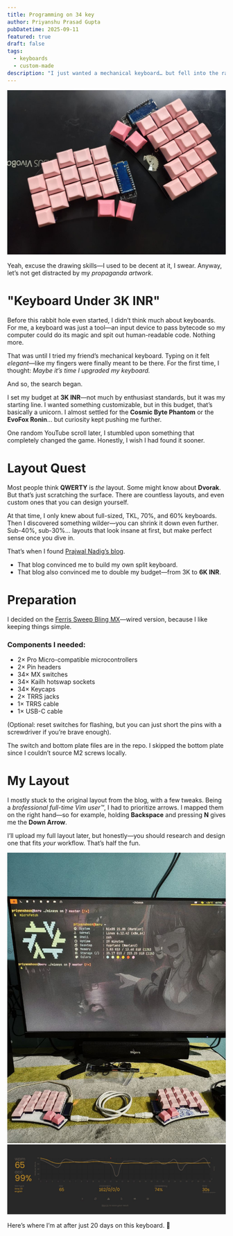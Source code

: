 ```yaml
---
title: Programming on 34 key
author: Priyanshu Prasad Gupta
pubDatetime: 2025-09-11
featured: true
draft: false
tags:
  - keyboards
  - custom-made
description: "I just wanted a mechanical keyboard… but fell into the rabbit hole and built a 34-key custom split. No going back now."
---
```


![qtpie](../../assets/images/keeb.jpg)

Yeah, excuse the drawing skills—I used to be decent at it, I swear. Anyway, let’s not get distracted by my *propaganda artwork*.

# "Keyboard Under 3K INR"

Before this rabbit hole even started, I didn’t think much about keyboards. For me, a keyboard was just a tool—an input device to pass bytecode so my computer could do its magic and spit out human-readable code. Nothing more.

That was until I tried my friend’s mechanical keyboard. Typing on it felt *elegant*—like my fingers were finally meant to be there. For the first time, I thought: *Maybe it’s time I upgraded my keyboard.*

And so, the search began.

I set my budget at **3K INR**—not much by enthusiast standards, but it was my starting line. I wanted something customizable, but in this budget, that’s basically a unicorn. I almost settled for the **Cosmic Byte Phantom** or the **EvoFox Ronin**… but curiosity kept pushing me further.

One random YouTube scroll later, I stumbled upon something that completely changed the game. Honestly, I wish I had found it sooner.

# Layout Quest

Most people think **QWERTY** is *the* layout. Some might know about **Dvorak**. But that’s just scratching the surface. There are countless layouts, and even custom ones that you can design yourself.

At that time, I only knew about full-sized, TKL, 70%, and 60% keyboards. Then I discovered something wilder—you can shrink it down even further. Sub-40%, sub-30%… layouts that look insane at first, but make perfect sense once you dive in.

That’s when I found [Prajwal Nadig’s blog](https://www.snprajwal.com/blog/ferricy-custom-split-keyboard/).

* That blog convinced me to build my own split keyboard.
* That blog also convinced me to double my budget—from 3K to **6K INR**.

# Preparation

I decided on the [Ferris Sweep Bling MX](https://github.com/davidphilipbarr/Sweep)—wired version, because I like keeping things simple.

### Components I needed:

* 2× Pro Micro-compatible microcontrollers
* 2× Pin headers
* 34× MX switches
* 34× Kailh hotswap sockets
* 34× Keycaps
* 2× TRRS jacks
* 1× TRRS cable
* 1× USB-C cable

(Optional: reset switches for flashing, but you can just short the pins with a screwdriver if you’re brave enough).

The switch and bottom plate files are in the repo. I skipped the bottom plate since I couldn’t source M2 screws locally.

# My Layout

I mostly stuck to the original layout from the blog, with a few tweaks. Being a *brofessional full-time Vim user™*, I had to prioritize arrows. I mapped them on the right hand—so for example, holding **Backspace** and pressing **N** gives me the **Down Arrow**.

I’ll upload my full layout later, but honestly—you should research and design one that fits *your* workflow. That’s half the fun.

![setup](../../assets/images/setup.jpg)
![wpm](../../assets/images/wpm.jpg)

Here’s where I’m at after just 20 days on this keyboard. 🚀
